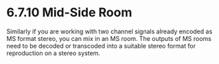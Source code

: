 # 6.7.10 Mid-Side Room

Similarly if you are working with two channel signals already encoded as MS format
stereo, you can mix in an MS room. The outputs of MS rooms need to be decoded
or transcoded into a suitable stereo format for reproduction on a stereo system.

